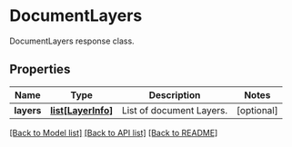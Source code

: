 ﻿# DocumentLayers
DocumentLayers response class.

## Properties
Name | Type | Description | Notes
------------ | ------------- | ------------- | -------------
**layers** | [**list[LayerInfo]**](LayerInfo.md) | List of document Layers. | [optional] 

[[Back to Model list]](../README.md#documentation-for-models) [[Back to API list]](../README.md#documentation-for-api-endpoints) [[Back to README]](../README.md)


